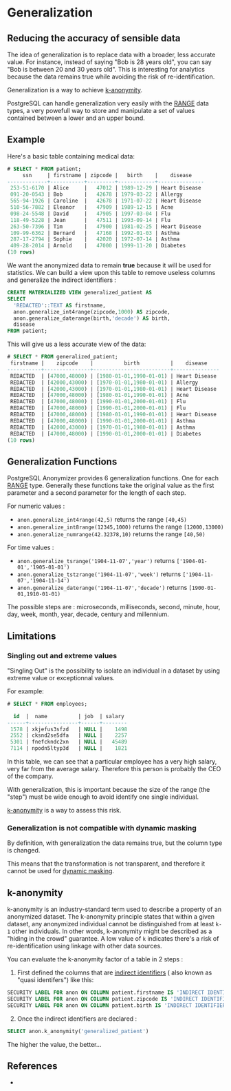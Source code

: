 Generalization
===============================================================================


Reducing the accuracy of sensible data
--------------------------------------------------------------------------------

The idea of generalization is to replace data with a broader, less accurate 
value. For instance, instead of saying "Bob is 28 years old", you can say 
"Bob is between 20 and 30 years old". This is interesting for analytics because
the data remains true while avoiding the risk of re-identification.

Generalization is a way to achieve [k-anonymity]. 

PostgreSQL can handle generalization very easily with the [RANGE] data types,
a very powefull way to store and manipulate a set of values contained between
a lower and an upper bound.

[k-anonymity]: #k-anonymity
[RANGE]: https://www.postgresql.org/docs/current/rangetypes.html


Example
--------------------------------------------------------------------------------

Here's a basic table containing medical data:

```sql
# SELECT * FROM patient;
     ssn     | firstname | zipcode |   birth    |    disease    
-------------+-----------+---------+------------+---------------
 253-51-6170 | Alice     |   47012 | 1989-12-29 | Heart Disease
 091-20-0543 | Bob       |   42678 | 1979-03-22 | Allergy
 565-94-1926 | Caroline  |   42678 | 1971-07-22 | Heart Disease
 510-56-7882 | Eleanor   |   47909 | 1989-12-15 | Acne
 098-24-5548 | David     |   47905 | 1997-03-04 | Flu
 118-49-5228 | Jean      |   47511 | 1993-09-14 | Flu
 263-50-7396 | Tim       |   47900 | 1981-02-25 | Heart Disease
 109-99-6362 | Bernard   |   47168 | 1992-01-03 | Asthma
 287-17-2794 | Sophie    |   42020 | 1972-07-14 | Asthma
 409-28-2014 | Arnold    |   47000 | 1999-11-20 | Diabetes
(10 rows)
```

We want the anonymized data to remain **true** because it will be
used for statistics. We can build a view upon this table to remove 
useless columns and generalize the indirect identifiers :

```sql
CREATE MATERIALIZED VIEW generalized_patient AS
SELECT
  'REDACTED'::TEXT AS firstname,
  anon.generalize_int4range(zipcode,1000) AS zipcode,
  anon.generalize_daterange(birth,'decade') AS birth,
  disease
FROM patient;
```

This will give us a less accurate view of the data:

```sql
# SELECT * FROM generalized_patient;
 firstname |    zipcode    |          birth          |    disease    
-----------+---------------+-------------------------+---------------
 REDACTED  | [47000,48000) | [1980-01-01,1990-01-01) | Heart Disease
 REDACTED  | [42000,43000) | [1970-01-01,1980-01-01) | Allergy
 REDACTED  | [42000,43000) | [1970-01-01,1980-01-01) | Heart Disease
 REDACTED  | [47000,48000) | [1980-01-01,1990-01-01) | Acne
 REDACTED  | [47000,48000) | [1990-01-01,2000-01-01) | Flu
 REDACTED  | [47000,48000) | [1990-01-01,2000-01-01) | Flu
 REDACTED  | [47000,48000) | [1980-01-01,1990-01-01) | Heart Disease
 REDACTED  | [47000,48000) | [1990-01-01,2000-01-01) | Asthma
 REDACTED  | [42000,43000) | [1970-01-01,1980-01-01) | Asthma
 REDACTED  | [47000,48000) | [1990-01-01,2000-01-01) | Diabetes
(10 rows)
```

Generalization Functions
--------------------------------------------------------------------------------

PostgreSQL Anonymizer provides 6 generalization functions. One for each [RANGE]
type. Generally these functions take the original value as the first parameter 
and a second parameter for the length of each step.

For numeric values :

* `anon.generalize_int4range(42,5)` returns the range `[40,45)` 
* `anon.generalize_int8range(12345,1000)` returns the range `[12000,13000)`
* `anon.generalize_numrange(42.32378,10)` returns the range `[40,50)`

For time values : 

* `anon.generalize_tsrange('1904-11-07','year')` returns `['1904-01-01','1905-01-01')`
* `anon.generalize_tstzrange('1904-11-07','week')` returns `['1904-11-07','1904-11-14')` 
* `anon.generalize_daterange('1904-11-07','decade')` returns `[1900-01-01,1910-01-01)`

The possible steps are : microseconds, milliseconds, second, minute, hour, day, week,
month, year, decade, century and millennium. 



Limitations
--------------------------------------------------------------------------------

### Singling out and extreme values

"Singling Out" is the possibility to isolate an	individual in a dataset by using 
extreme value or exceptionnal values. 

For example: 

```sql
# SELECT * FROM employees;

  id  |  name          | job  | salary
------+----------------+------+--------
 1578 | xkjefus3sfzd   | NULL |    1498
 2552 | cksnd2se5dfa   | NULL |    2257
 5301 | fnefckndc2xn   | NULL |   45489
 7114 | npodn5ltyp3d   | NULL |    1821
```

In this table, we can see that a particular employee has a very high salary, 
very far from the average salary. Therefore this person is probably the CEO 
of the company. 

With generalization, this is important because the size of the range (the "step")
must be wide enough to avoid identify one single individual. 

[k-anonymity] is a way to assess this risk.


### Generalization is not compatible with dynamic masking

By definition, with generalization the data remains true, but the column type 
is changed. 

This means that the transformation is not transparent, and therefore it cannot 
be used for [dynamic masking].

[dynamic masking]: dynamic_masking/

k-anonymity
--------------------------------------------------------------------------------

k-anonymity is an industry-standard term used to describe a property of an 
anonymized dataset. The k-anonymity principle states that within a 
given dataset, any anonymized individual cannot be distinguished from at 
least `k-1` other individuals. In other words, k-anonymity might be described 
as a "hiding in the crowd" guarantee. A low value of `k` indicates there's a risk
of re-identification using linkage with other data sources.

You can evaluate the k-anonymity factor of a table in 2 steps :

1. First defined the columns that are [indirect identifiers] ( also known
   as "quasi identifers") like this:

```sql
SECURITY LABEL FOR anon ON COLUMN patient.firstname IS 'INDIRECT IDENTIFIER';
SECURITY LABEL FOR anon ON COLUMN patient.zipcode IS 'INDIRECT IDENTIFIER';
SECURITY LABEL FOR anon ON COLUMN patient.birth IS 'INDIRECT IDENTIFIER';
```

2. Once the indirect identifiers are declared :

```sql
SELECT anon.k_anonymity('generalized_patient')
```

The higher the value, the better...

[indirect identifiers]: https://labkey.med.ualberta.ca/labkey/_webdav/REDCap%20Support/@wiki/identifiers/identifiers.html?listing=html

References
--------------------------------------------------------------------------------

* [How Google Anonymizes Data]: https://policies.google.com/technologies/anonymization
